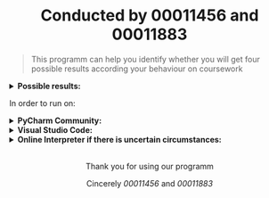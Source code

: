 <h1 align="center">Conducted by <b>00011456</b> and <b>00011883</b></h1>

> This programm can help you identify whether you will get four possible results
> according your behaviour on coursework

<details>
<summary> <b>Possible results:</b> </summary>
        1. Full mark
        2. Minus 10 marks from overall, but not below 40
        3. Deferral reassesment
        4. Mark = 0
</details>

<p>In order to run on:</p>
<details>
<summary> <b>PyCharm Community:</b> </summary>
  
        Create a project and use the following shortcut 
        > Shift + F10

</details>

<details>
  <summary> <b>Visual Studio Code:</b> </summary>

        Open integrated terminal and type
        > py main.py

        or

        Use Run Code button in the text editor title menu

</details>
    
<details>
  <summary> <b>Online Interpreter if there is uncertain circumstances:</b> </summary>

        Open the following link on your browser
        https://replit.com/languages/python3

        Copy and paste the code in main.py to Replit's IDE and use Run button

</details>

<br />
<p align="center">Thank you for using our programm</p>
<p align="center">Cincerely <em>00011456</em> and <em>00011883</em></p>
